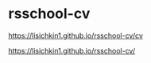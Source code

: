 # rsschool-cv
https://lisichkin1.github.io/rsschool-cv/cv

https://lisichkin1.github.io/rsschool-cv/